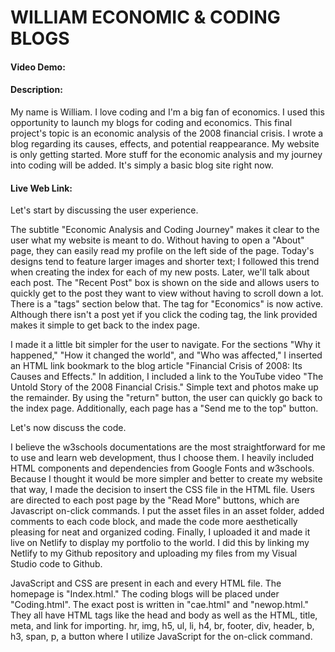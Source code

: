 # WILLIAM ECONOMIC & CODING BLOGS
#### Video Demo:  
#### Description:

My name is William. I love coding and I'm a big fan of economics. I used this opportunity to launch my blogs for coding and economics. This final project's topic is an economic analysis of the 2008 financial crisis. I wrote a blog regarding its causes, effects, and potential reappearance. My website is only getting started. More stuff for the economic analysis and my journey into coding will be added. It's simply a basic blog site right now.

#### Live Web Link: 

Let's start by discussing the user experience.

The subtitle "Economic Analysis and Coding Journey" makes it clear to the user what my website is meant to do. Without having to open a "About" page, they can easily read my profile on the left side of the page. Today's designs tend to feature larger images and shorter text; I followed this trend when creating the index for each of my new posts. Later, we'll talk about each post. The "Recent Post" box is shown on the side and allows users to quickly get to the post they want to view without having to scroll down a lot. There is a "tags" section below that. The tag for "Economics" is now active. Although there isn't a post yet if you click the coding tag, the link provided makes it simple to get back to the index page.

I made it a little bit simpler for the user to navigate. For the sections "Why it happened," "How it changed the world", and "Who was affected," I inserted an HTML link bookmark to the blog article "Financial Crisis of 2008: Its Causes and Effects." In addition, I included a link to the YouTube video "The Untold Story of the 2008 Financial Crisis." Simple text and photos make up the remainder. By using the "return" button, the user can quickly go back to the index page. Additionally, each page has a "Send me to the top" button.

Let's now discuss the code.

I believe the w3schools documentations are the most straightforward for me to use and learn web development, thus I choose them. I heavily included HTML components and dependencies from Google Fonts and w3schools. Because I thought it would be more simpler and better to create my website that way, I made the decision to insert the CSS file in the HTML file. Users are directed to each post page by the "Read More" buttons, which are Javascript on-click commands. I put the asset files in an asset folder, added comments to each code block, and made the code more aesthetically pleasing for neat and organized coding. Finally, I uploaded it and made it live on Netlify to display my portfolio to the world. I did this by linking my Netlify to my Github repository and uploading my files from my Visual Studio code to Github.

JavaScript and CSS are present in each and every HTML file. The homepage is "Index.html." The coding blogs will be placed under "Coding.html". The exact post is written in "cae.html" and "newop.html." They all have HTML tags like the head and body as well as the HTML, title, meta, and link for importing. hr, img, h5, ul, li, h4, br, footer, div, header, b, h3, span, p, a button where I utilize JavaScript for the on-click command.






